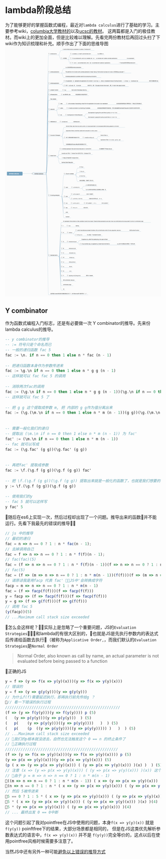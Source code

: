 # lambda阶段总结 
为了能够更好的掌握函数式编程，最近对`lambda calculus`进行了基础的学习。主要参考wiki，[columbia大学教材的](http://www.cs.columbia.edu/~sedwards/classes/2012/w4115-summer/lambda.pdf)以及[ucsc的教材](https://classes.soe.ucsc.edu/cmps112/Spring03/readings/lambdacalculus/introduction.html)。
这两篇都是入门的极佳教材。而wiki上的更加全面，但是比较难以理解。先看完两份教材后再回过头扫了下wiki作为知识梳理和补充。顺手作出了下面的思维导图
![思维导图](./asset/lambda/mind_lambda.png)

## Y combinator 
作为函数式编程入门标志，还是有必要做一次 Y combinator的推导。先来份lambda calculus的推导。  
```hs
-- y combinator的推导
-- := 符号只是个命名而已
-- 一般的递归函数 fac 5
fac := \n. if n == 0 then 1 else n * fac (n - 1)

-- 把递归函数本身作为参数传进来
fac := \g.\n if n == 0 then 1 else n * g g (n - 1)
-- 这样就可以 fac fac 5 的调用

-- 消除两次fac的调用
fac := (\g.\n if n == 0 then 1 else n * g g (n - 1))(\g.\n if n == 0 then 1 else n * g g (n - 1))
-- 这样就可以 fac 5 了

-- 把 g g 这个提取成参数 m, 把 内部的 g g作为值分离出来
fac := (\g.(\m.\n if n == 0 then 1 else n * m (n - 1))(g g))(\g.(\m.\n if n == 0 then 1 else n * m (n - 1))(g g))


-- 需要一般化我们的递归
-- 提取出 (\m.\n if n == 0 then 1 else n * m (n - 1)) 为 fac'
fac' := (\m.\n if n == 0 then 1 else n * m (n - 1))
-- fac 就可以写成
fac := (\g.fac' (g g))(\g.fac' (g g))


-- 再把fac' 提取成参数
fac := \f.(\g.f (g g))(\g.f (g g)) fac'

-- 把 \f.(\g.f (g g))(\g.f (g g)) 提取出来就是一般化的函数了，也就是我们想要的
y := \f.(\g.f (g g))(\g.f (g g))

-- 使用我们的y
-- fac 5 就可以这样写
y fac' 5

``` 
随后在es6上实现一次，然后过程却出现了一个问题。推导出来的函数并不能运行。先看下我最先的错误的推导
```javascript
// js 中的推导
// 最初的递归
fac = n => n == 0 ? 1 : n * fac(n - 1);
// 去掉调用自己
fac = f => n => n == 0 ? 1 : n * f(f)(n - 1);
// fac(fac)(5)
fac = (f => n => n == 0 ? 1 : n * f(f)(n - 1))(f => n => n == 0 ? 1 : n * f(f)(n - 1))
// fac(5)
fac = (f => (m => n => n == 0 ? 1 : n * m(n - 1))(f(f)))(f => (m => n => n == 0 ? 1 : n * m(n - 1))(f(f)))
// 请原谅我是用facp 代表 fac' ，JS中'会转换成字符
facp = m => n => n == 0 ? 1 : n * m(n - 1)
fac = (f => facp(f(f)))(f => facp(f(f)))
y = facp => (f => facp(f(f)))(f => facp(f(f)))
y = g => (f => g(f(f)))(f => g(f(f)))
// 调用 fac 5
(y(facp))(5)
// ...Maximum call stack size exceeded
```  
怎么会这样呢？实际上是忽略了一个重要问题，JS的`Evaluation Strategies`和lambda的有很大区别的，也就是JS是先执行参数内的表达式后传递给函数去执行（被称为`Applicative Order,`，而我们默认的`Evaluation Strategies`是`Normal Order`  
>Normal Order, also known as call by name,  an actual parameter is not evaluated before being passed to a function  

正确的JS
```javascript
y = f => (y => f(x => y(y)(x)))(y => f(x => y(y)(x)))
// 错误的
y = f => (y => g(y(y)))(y => g(y(y)))
// 为什么f(f)需要延迟执行，即再执行前先传给g ？
// 看一下错误的执行过程
////////////////////////////////////////////////////
(f => (y => f(y(y)))(y => f(y(y)))) p (5)
(   (y => p(y(y)))(y => p(y(y)))  ) (5)
(   p(    (y => p(y(y)))((y => p(y(y))))   )  ) (5)
(   p(    (p  ((y => p(y(y)))((y => p(y(y))))) )   )  ) (5)
// ...Maximum call stack size exceeded
// 我们的p根本就没进去，自然也无法触发这个 0 == n 的终止条件了
// 正确执行过程
///////////////////////////////////////////////////
(f => (y => f(x => y(y)(x)))(y => f(x => y(y)(x)))) p (5)
(y => p(x => y(y)(x)))(y => p(x => y(y)(x))) (5)
(p ( x => (y => p(x => y(y)(x))) ( (y => p(x => y(y)(x))) )(x) )  ) (5)
// 注意 (x => (y => p(x => y(y)(x))) ( (y => p(x => y(y)(x))) )(x)) 这个表达式是个函数定义,里面的内容只会被传入到p 中才会执行
// 由于 p = m => n => n == 0 ? 1 : n * m(n - 1)
((m => n => n == 0 ? 1 : n * m(n - 1)) ( x => (y => p(x => y(y)(x))) ( (y => p(x => y(y)(x))) )(x) )  ) (5)
(n => n == 0 ? 1 : n * ( x => (y => p(x => y(y)(x))) ( (y => p(x => y(y)(x))) )(x) )(n - 1))  (5)
// 然后 5被传进来
5 == 0 ? 1 : 5 * ( x => (y => p(x => y(y)(x))) ( (y => p(x => y(y)(x))) )(x) )(5 - 1)
5 * ( x => (y => p(x => y(y)(x))) ( (y => p(x => y(y)(x))) )(x) )(4)
5 * (y => p(x => y(y)(x))) ( (y => p(x => y(y)(x))) )(4)
// ... 最终出发 0 == 0中断
```
这个问题引起了我对pointfree在JS中使用的问题，本身`f(x => y(y)(x))` 就是 `f(y(y))` poinftfree下的结果，大部分场景都是相同的，
但是在JS这类优先解析参数表达式的语言中，`f(x => y(y)(x))` 并不是 `f(y(y))`完全等价的，这点以后在使用pointfree风格时候需要多注意了。    

当然JS中还有另外一种可能[避免以上错误的推导方式](https://blog.jcoglan.com/2008/01/10/deriving-the-y-combinator/)
